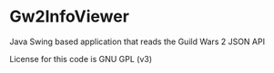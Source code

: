 Gw2InfoViewer
==========

Java Swing based application that reads the Guild Wars 2 JSON API

License for this code is GNU GPL (v3)
